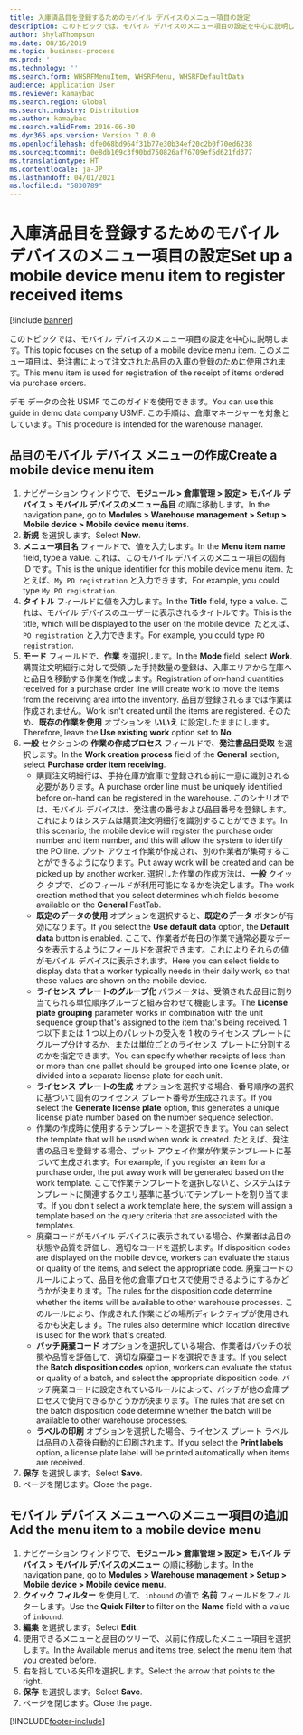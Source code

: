```yaml
---
title: 入庫済品目を登録するためのモバイル デバイスのメニュー項目の設定
description: このトピックでは、モバイル デバイスのメニュー項目の設定を中心に説明します。
author: ShylaThompson
ms.date: 08/16/2019
ms.topic: business-process
ms.prod: ''
ms.technology: ''
ms.search.form: WHSRFMenuItem, WHSRFMenu, WHSRFDefaultData
audience: Application User
ms.reviewer: kamaybac
ms.search.region: Global
ms.search.industry: Distribution
ms.author: kamaybac
ms.search.validFrom: 2016-06-30
ms.dyn365.ops.version: Version 7.0.0
ms.openlocfilehash: dfe068bd964f31b77e30b34ef20c2b0f70ed6238
ms.sourcegitcommit: 0e8db169c3f90bd750826af76709ef5d621fd377
ms.translationtype: HT
ms.contentlocale: ja-JP
ms.lasthandoff: 04/01/2021
ms.locfileid: "5830789"
---
```

# <a name="set-up-a-mobile-device-menu-item-to-register-received-items"></a><span data-ttu-id="3e301-103">入庫済品目を登録するためのモバイル デバイスのメニュー項目の設定</span><span class="sxs-lookup"><span data-stu-id="3e301-103">Set up a mobile device menu item to register received items</span></span>

[!include [banner](../../includes/banner.md)]

<span data-ttu-id="3e301-104">このトピックでは、モバイル デバイスのメニュー項目の設定を中心に説明します。</span><span class="sxs-lookup"><span data-stu-id="3e301-104">This topic focuses on the setup of a mobile device menu item.</span></span> <span data-ttu-id="3e301-105">このメニュー項目は、発注書によって注文された品目の入庫の登録のために使用されます。</span><span class="sxs-lookup"><span data-stu-id="3e301-105">This menu item is used for registration of the receipt of items ordered via purchase orders.</span></span> 

<span data-ttu-id="3e301-106">デモ データの会社 USMF でこのガイドを使用できます。</span><span class="sxs-lookup"><span data-stu-id="3e301-106">You can use this guide in demo data company USMF.</span></span> <span data-ttu-id="3e301-107">この手順は、倉庫マネージャーを対象としています。</span><span class="sxs-lookup"><span data-stu-id="3e301-107">This procedure is intended for the warehouse manager.</span></span>


## <a name="create-a-mobile-device-menu-item"></a><span data-ttu-id="3e301-108">品目のモバイル デバイス メニューの作成</span><span class="sxs-lookup"><span data-stu-id="3e301-108">Create a mobile device menu item</span></span>
1. <span data-ttu-id="3e301-109">ナビゲーション ウィンドウで、**モジュール > 倉庫管理 > 設定 > モバイル デバイス > モバイル デバイスのメニュー品目** の順に移動します。</span><span class="sxs-lookup"><span data-stu-id="3e301-109">In the navigation pane, go to **Modules > Warehouse management > Setup > Mobile device > Mobile device menu items**.</span></span>
2. <span data-ttu-id="3e301-110">**新規** を選択します。</span><span class="sxs-lookup"><span data-stu-id="3e301-110">Select **New**.</span></span>
3. <span data-ttu-id="3e301-111">**メニュー項目名** フィールドで、値を入力します。</span><span class="sxs-lookup"><span data-stu-id="3e301-111">In the **Menu item name** field, type a value.</span></span> <span data-ttu-id="3e301-112">これは、このモバイル デバイスのメニュー項目の固有 ID です。</span><span class="sxs-lookup"><span data-stu-id="3e301-112">This is the unique identifier for this mobile device menu item.</span></span> <span data-ttu-id="3e301-113">たとえば、`My PO registration` と入力できます。</span><span class="sxs-lookup"><span data-stu-id="3e301-113">For example, you could type `My PO registration`.</span></span>  
4. <span data-ttu-id="3e301-114">**タイトル** フィールドに値を入力します。</span><span class="sxs-lookup"><span data-stu-id="3e301-114">In the **Title** field, type a value.</span></span> <span data-ttu-id="3e301-115">これは、モバイル デバイスのユーザーに表示されるタイトルです。</span><span class="sxs-lookup"><span data-stu-id="3e301-115">This is the title, which will be displayed to the user on the mobile device.</span></span> <span data-ttu-id="3e301-116">たとえば、`PO registration` と入力できます。</span><span class="sxs-lookup"><span data-stu-id="3e301-116">For example, you could type `PO registration`.</span></span>  
5. <span data-ttu-id="3e301-117">**モード** フィールドで、**作業** を選択します。</span><span class="sxs-lookup"><span data-stu-id="3e301-117">In the **Mode** field, select **Work**.</span></span> <span data-ttu-id="3e301-118">購買注文明細行に対して受領した手持数量の登録は、入庫エリアから在庫へと品目を移動する作業を作成します。</span><span class="sxs-lookup"><span data-stu-id="3e301-118">Registration of on-hand quantities received for a purchase order line will create work to move the items from the receiving area into the inventory.</span></span> <span data-ttu-id="3e301-119">品目が登録されるまでは作業は作成されません。</span><span class="sxs-lookup"><span data-stu-id="3e301-119">Work isn't created until the items are registered.</span></span> <span data-ttu-id="3e301-120">そのため、**既存の作業を使用** オプションを **いいえ** に設定したままにします。</span><span class="sxs-lookup"><span data-stu-id="3e301-120">Therefore, leave the **Use existing work** option set to **No**.</span></span>
6. <span data-ttu-id="3e301-121">**一般** セクションの **作業の作成プロセス** フィールドで、**発注書品目受取** を選択します。</span><span class="sxs-lookup"><span data-stu-id="3e301-121">In the **Work creation process** field of the **General** section, select **Purchase order item receiving**.</span></span>
    - <span data-ttu-id="3e301-122">購買注文明細行は、手持在庫が倉庫で登録される前に一意に識別される必要があります。</span><span class="sxs-lookup"><span data-stu-id="3e301-122">A purchase order line must be uniquely identified before on-hand can be registered in the warehouse.</span></span> <span data-ttu-id="3e301-123">このシナリオでは、モバイル デバイスは、発注書の番号および品目番号を登録します。これによりはシステムは購買注文明細行を識別することができます。</span><span class="sxs-lookup"><span data-stu-id="3e301-123">In this scenario, the mobile device will register the purchase order number and item number, and this will allow the system to identify the PO line.</span></span> <span data-ttu-id="3e301-124">プット アウェイ作業が作成され、別の作業者が集荷することができるようになります。</span><span class="sxs-lookup"><span data-stu-id="3e301-124">Put away work will be created and can be picked up by another worker.</span></span> <span data-ttu-id="3e301-125">選択した作業の作成方法は、**一般** クイック タブで、どのフィールドが利用可能になるかを決定します。</span><span class="sxs-lookup"><span data-stu-id="3e301-125">The work creation method that you select determines which fields become available on the **General** FastTab.</span></span>  
    - <span data-ttu-id="3e301-126">**既定のデータの使用** オプションを選択すると、**既定のデータ** ボタンが有効になります。</span><span class="sxs-lookup"><span data-stu-id="3e301-126">If you select the **Use default data** option, the **Default data** button is enabled.</span></span> <span data-ttu-id="3e301-127">ここで、作業者が毎日の作業で通常必要なデータを表示するようにフィールドを選択できます。これによりそれらの値がモバイル デバイスに表示されます。</span><span class="sxs-lookup"><span data-stu-id="3e301-127">Here you can select fields to display data that a worker typically needs in their daily work, so that these values are shown on the mobile device.</span></span>  
    - <span data-ttu-id="3e301-128">**ライセンス プレートのグループ化** パラメータは、受領された品目に割り当てられる単位順序グループと組み合わせて機能します。</span><span class="sxs-lookup"><span data-stu-id="3e301-128">The **License plate grouping** parameter works in combination with the unit sequence group that's assigned to the item that's being received.</span></span> <span data-ttu-id="3e301-129">1 つ以下または 1 つ以上のパレットの受入を 1 枚のライセンス プレートにグループ分けするか、または単位ごとのライセンス プレートに分割するのかを指定できます。</span><span class="sxs-lookup"><span data-stu-id="3e301-129">You can specify whether receipts of less than or more than one pallet should be grouped into one license plate, or divided into a separate license plate for each unit.</span></span>  
    - <span data-ttu-id="3e301-130">**ライセンス プレートの生成** オプションを選択する場合、番号順序の選択に基づいて固有のライセンス プレート番号が生成されます。</span><span class="sxs-lookup"><span data-stu-id="3e301-130">If you select the **Generate license plate** option, this generates a unique license plate number based on the number sequence selection.</span></span>  
    - <span data-ttu-id="3e301-131">作業の作成時に使用するテンプレートを選択できます。</span><span class="sxs-lookup"><span data-stu-id="3e301-131">You can select the template that will be used when work is created.</span></span> <span data-ttu-id="3e301-132">たとえば、発注書の品目を登録する場合、プット アウェイ作業が作業テンプレートに基づいて生成されます。</span><span class="sxs-lookup"><span data-stu-id="3e301-132">For example, if you register an item for a purchase order, the put away work will be generated based on the work template.</span></span> <span data-ttu-id="3e301-133">ここで作業テンプレートを選択しないと、システムはテンプレートに関連するクエリ基準に基づいてテンプレートを割り当てます。</span><span class="sxs-lookup"><span data-stu-id="3e301-133">If you don't select a work template here, the system will assign a template based on the query criteria that are associated with the templates.</span></span>  
    - <span data-ttu-id="3e301-134">廃棄コードがモバイル デバイスに表示されている場合、作業者は品目の状態や品質を評価し、適切なコードを選択します。</span><span class="sxs-lookup"><span data-stu-id="3e301-134">If disposition codes are displayed on the mobile device, workers can evaluate the status or quality of the items, and select the appropriate code.</span></span> <span data-ttu-id="3e301-135">廃棄コードのルールによって、品目を他の倉庫プロセスで使用できるようにするかどうかが決まります。</span><span class="sxs-lookup"><span data-stu-id="3e301-135">The rules for the disposition code determine whether the items will be available to other warehouse processes.</span></span> <span data-ttu-id="3e301-136">このルールにより、作成された作業にどの場所ディレクティブが使用されるかも決定します。</span><span class="sxs-lookup"><span data-stu-id="3e301-136">The rules also determine which location directive is used for the work that's created.</span></span>   
    - <span data-ttu-id="3e301-137">**バッチ廃棄コード** オプションを選択している場合、作業者はバッチの状態や品質を評価して、適切な廃棄コードを選択できます。</span><span class="sxs-lookup"><span data-stu-id="3e301-137">If you select the **Batch disposition codes** option, workers can evaluate the status or quality of a batch, and select the appropriate disposition code.</span></span> <span data-ttu-id="3e301-138">バッチ廃棄コードに設定されているルールによって、バッチが他の倉庫プロセスで使用できるかどうかが決まります。</span><span class="sxs-lookup"><span data-stu-id="3e301-138">The rules that are set on the batch disposition code determine whether the batch will be available to other warehouse processes.</span></span>  
    - <span data-ttu-id="3e301-139">**ラベルの印刷** オプションを選択した場合、ライセンス プレート ラベルは品目の入荷後自動的に印刷されます。</span><span class="sxs-lookup"><span data-stu-id="3e301-139">If you select the **Print labels** option, a license plate label will be printed automatically when items are received.</span></span>  
7. <span data-ttu-id="3e301-140">**保存** を選択します。</span><span class="sxs-lookup"><span data-stu-id="3e301-140">Select **Save**.</span></span>
8. <span data-ttu-id="3e301-141">ページを閉じます。</span><span class="sxs-lookup"><span data-stu-id="3e301-141">Close the page.</span></span>

## <a name="add-the-menu-item-to-a-mobile-device-menu"></a><span data-ttu-id="3e301-142">モバイル デバイス メニューへのメニュー項目の追加</span><span class="sxs-lookup"><span data-stu-id="3e301-142">Add the menu item to a mobile device menu</span></span>
1. <span data-ttu-id="3e301-143">ナビゲーション ウィンドウで、**モジュール > 倉庫管理 > 設定 > モバイル デバイス > モバイル デバイスのメニュー** の順に移動します。</span><span class="sxs-lookup"><span data-stu-id="3e301-143">In the navigation pane, go to **Modules > Warehouse management > Setup > Mobile device > Mobile device menu**.</span></span>
2. <span data-ttu-id="3e301-144">**クイック フィルター** を使用して、`inbound` の値で **名前** フィールドをフィルターします。</span><span class="sxs-lookup"><span data-stu-id="3e301-144">Use the **Quick Filter** to filter on the **Name** field with a value of `inbound`.</span></span>
3. <span data-ttu-id="3e301-145">**編集** を選択します。</span><span class="sxs-lookup"><span data-stu-id="3e301-145">Select **Edit**.</span></span>
4. <span data-ttu-id="3e301-146">使用できるメニューと品目のツリーで、以前に作成したメニュー項目を選択します。</span><span class="sxs-lookup"><span data-stu-id="3e301-146">In the Available menus and items tree, select the menu item that you created before.</span></span>
5. <span data-ttu-id="3e301-147">右を指している矢印を選択します。</span><span class="sxs-lookup"><span data-stu-id="3e301-147">Select the arrow that points to the right.</span></span>
6. <span data-ttu-id="3e301-148">**保存** を選択します。</span><span class="sxs-lookup"><span data-stu-id="3e301-148">Select **Save**.</span></span>
7. <span data-ttu-id="3e301-149">ページを閉じます。</span><span class="sxs-lookup"><span data-stu-id="3e301-149">Close the page.</span></span>



[!INCLUDE[footer-include](../../../includes/footer-banner.md)]